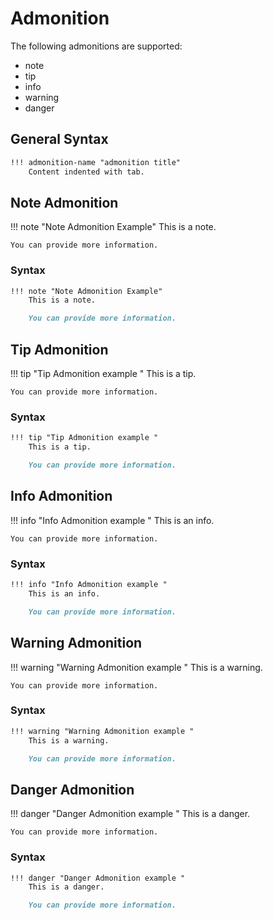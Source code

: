 # Admonition

The following admonitions are supported:

- note
- tip
- info
- warning
- danger

## General Syntax

``` {.md linenums=false}
!!! admonition-name "admonition title"
    Content indented with tab.
```

## Note Admonition

!!! note "Note Admonition Example"
    This is a note.

    You can provide more information.

### Syntax

``` {.md linenums=false}
!!! note "Note Admonition Example"
    This is a note.

    You can provide more information.
```

## Tip Admonition

!!! tip "Tip Admonition example "
    This is a tip.

    You can provide more information.

### Syntax

``` {.md linenums=false}
!!! tip "Tip Admonition example "
    This is a tip.

    You can provide more information.
```


## Info Admonition

!!! info "Info Admonition example "
    This is an info.

    You can provide more information.


### Syntax

``` {.md linenums=false}
!!! info "Info Admonition example "
    This is an info.

    You can provide more information.
```



## Warning Admonition

!!! warning "Warning Admonition example "
    This is a warning.

    You can provide more information.

### Syntax

``` {.md linenums=false}
!!! warning "Warning Admonition example "
    This is a warning.

    You can provide more information.
```


## Danger Admonition

!!! danger "Danger Admonition example "
    This is a danger.

    You can provide more information.

### Syntax

``` {.md linenums=false}
!!! danger "Danger Admonition example "
    This is a danger.

    You can provide more information.
```
